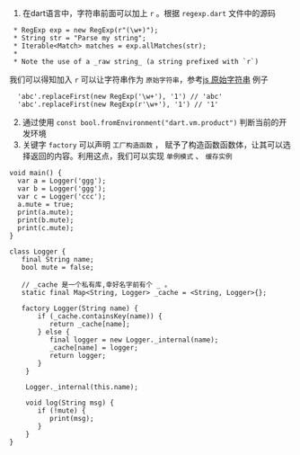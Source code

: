 1. 在dart语言中，字符串前面可以加上 `r` 。根据 `regexp.dart` 文件中的源码
```
 * RegExp exp = new RegExp(r"(\w+)");
 * String str = "Parse my string";
 * Iterable<Match> matches = exp.allMatches(str);
 *
 * Note the use of a _raw string_ (a string prefixed with `r`)
```
我们可以得知加入 `r` 可以让字符串作为 `原始字符串`，参考[js 原始字符串](https://developer.mozilla.org/zh-CN/docs/Web/JavaScript/Reference/Global_Objects/String/raw)
例子
```
  'abc'.replaceFirst(new RegExp('\w+'), '1') // 'abc'
  'abc'.replaceFirst(new RegExp(r'\w+'), '1') // '1'
```

2. 通过使用 `const bool.fromEnvironment("dart.vm.product")` 判断当前的开发环境
3. 关键字 `factory` 可以声明 `工厂构造函数` ， 赋予了构造函数函数体，让其可以选择返回的内容。利用这点，我们可以实现 `单例模式` 、 `缓存实例`
```
void main() {
  var a = Logger('ggg');
  var b = Logger('ggg');
  var c = Logger('ccc');
  a.mute = true;
  print(a.mute);
  print(b.mute);
  print(c.mute);
}

class Logger {
   final String name;
   bool mute = false;

   // _cache 是一个私有库,幸好名字前有个 _ 。 
   static final Map<String, Logger> _cache = <String, Logger>{};

   factory Logger(String name) {
       if (_cache.containsKey(name)) {
          return _cache[name];
       } else {
          final logger = new Logger._internal(name);
          _cache[name] = logger;
          return logger;
       }
    }

    Logger._internal(this.name);

    void log(String msg) {
       if (!mute) {
          print(msg);
       }
    }
}
```
